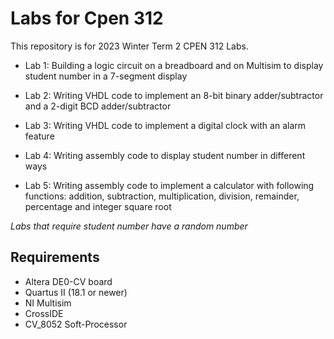 # Labs for Cpen 312

This repository is for 2023 Winter Term 2 CPEN 312 Labs.

* Lab 1: Building a logic circuit on a breadboard and on Multisim to display student number in a 7-segment display

* Lab 2: Writing VHDL code to implement an 8-bit binary adder/subtractor and a 2-digit BCD adder/subtractor

* Lab 3: Writing VHDL code to implement a digital clock with an alarm feature

* Lab 4: Writing assembly code to display student number in different ways

* Lab 5: Writing assembly code to implement a calculator with following functions: addition, subtraction, multiplication, division, remainder, percentage and integer square root

*Labs that require student number have a random number*

## Requirements

* Altera DE0-CV board
* Quartus II (18.1 or newer)
* NI Multisim
* CrossIDE
* CV_8052 Soft-Processor


